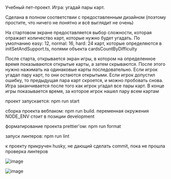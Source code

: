 Учебный пет-проект.
Игра: угадай пары карт.

Сделана в полном соответствии с предоставленным дизайном (поэтому простите, что ничего не понятно и всё выглядит не очень)

На стартовом экране предоставляется выбор сложности, которая отражает количество карт, которые нужно будет угадать. По умолчанию easy: 12, normal: 16, hard: 24 карт, которые определяются в initSetAndSupport.ts, полями объекта cardsCountByDifficulty

После старта, открывается экран игры, в котором на определенное время показываются открытые карты, а затем скрываются. После этого нужно нажимать на одинаковые карты последовательно.
Если игрок угадал пару карт, то они остаются открытыми. Если игрок допустил ошибку, то предыдущая пара карт скроется, и можно пробовать снова. Игра заканчивается после того как игрок угадал все пары карт. В конце игры показывается время, за которое игрок нашел пару всем картам

проект запускается: npm run start

сборка проекта вебпаком: npm run build. переменная окружения NODE_ENV стоит в позиции development

форматирование проекта prettier'ом: npm run format

запуск линтеров: npm run lint

к проекту прикручен husky, не дающий сделать commit, пока не прошла проверка линтеров


![image](https://user-images.githubusercontent.com/102058870/191333048-dd2d0787-9a08-4fe5-8152-530332a5b65d.png)

![image](https://user-images.githubusercontent.com/102058870/191333122-f1e4e3d3-796a-4068-9e31-5bb5bcdc6491.png)
